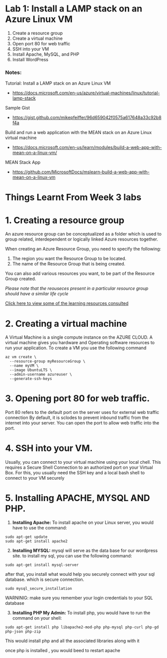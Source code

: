 # Lab 1: Install a LAMP stack on an Azure Linux VM

1. Create a resource group
2. Create a virtual machine
3. Open port 80 for web traffic
4. SSH into your VM
5. Install Apache, MySQL, and PHP
6. Install WordPress

### Notes:

Tutorial: Install a LAMP stack on an Azure Linux VM
* https://docs.microsoft.com/en-us/azure/virtual-machines/linux/tutorial-lamp-stack

Sample Gist
* https://gist.github.com/mikepfeiffer/96d659042f0575a617648a33c92b8f4a

Build and run a web application with the MEAN stack on an Azure Linux virtual machine
* https://docs.microsoft.com/en-us/learn/modules/build-a-web-app-with-mean-on-a-linux-vm/

MEAN Stack App
* https://github.com/MicrosoftDocs/mslearn-build-a-web-app-with-mean-on-a-linux-vm


# Things Learnt From Week 3 labs

# 1. Creating a resource group
An azure resource group can be conceptualized as a folder which is used to group related, interdependent or logically linked Azure resources together.

When creating an Azure Resource Group, you need to specify the following:

1. The region you want the Resource Group to be located. 
2. The name of the Resource Group that is being created.

You can also add various resources you want, to be part of the Resource Group created.

*Please note that the reouseces present in a particular resource group should have a similar life cycle*

[Click here to view some of the learning resources consulted](https://www.alachisoft.com/resources/docs/ncache/containerization/azure/create-azure-resource-group.html)


# 2. Creating a virtual machine
A Virtual Machine is a single compute instance on the AZURE CLOUD. A virtual machine gives you hardware and Operating software resources to run your application.
To create a VM you use the following command

```
az vm create \
  --resource-group myResourceGroup \
  --name myVM \
  --image UbuntuLTS \
  --admin-username azureuser \
  --generate-ssh-keys
```

# 3. Opening port 80 for web traffic.
Port 80 refers to the default port on the server uses for external web traffic connection By default, it is sclodes to prevent inbound traffic from the internet into your server. You can open the port to allow web traffic into the port.


# 4. SSH into your VM.
Usually, you can connect to your virtual machine using your local chell. This requires a Secure Shell Connection to an authorized port on your Virtual Box. For this, you usually need the SSH key and a local bash shell to connect to your VM securely

# 5. Installing APACHE, MYSQL AND PHP.

1. **Installing Apache:** To install apache on your Linux server, you would have to use the command:

```
sudo apt-get update
sudo apt-get install apache2
```
2. **Installing MYSQL:**
mysql will serve as the data base for our wordpress site. to install my sql, you can use the following command:

```
sudo apt-get install mysql-server
```
after that, you install what would help you securely connect with your sql database. which is secure connection.
```
sudo mysql_secure_installation
```


WARNINIG: make sure you remember your login credentials to your SQL database


3. **Installing PHP My Admin:**
To install php, you would have to run the command on your shell:

```
sudo apt-get install php libapache2-mod-php php-mysql php-curl php-gd php-json php-zip

```

This would install php and all the associated libraries along with it

once php is installed , you would beed to restart apache

